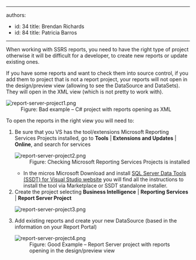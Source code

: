 

---
authors:
  - id: 34
    title: Brendan Richards
  - id: 84
    title: Patricia Barros
---




<span class='intro'> <p>When working with SSRS reports, you need to have the right type of project otherwise it will be difficult for a developer, to create new reports or update existing ones.</p><p>If you have some reports and want to check them into source control, if you add them to project that is not a report project, your reports will not open in the design/preview view (allowing to see the DataSource and DataSets). They will open in the XML view (which is not pretty to work with).</p> </span>

<dl class="badImage"><dt><img src="/PublishingImages/report-server-project1.png" alt="report-server-project1.png" /></dt><dd>Figure&#58; Bad example – C# project with reports opening as XML</dd></dl><p>To open the reports in the right view you will need to&#58;</p><ol><li>Be sure that you VS has the tool/extensions Microsoft Reporting Services Projects installed, go to <b>Tools</b> | <b>Extensions and Updates</b> | <b>Online</b>,&#160;and search for services<br>
<dl class="image"><dt><img src="/PublishingImages/report-server-project2.png" alt="report-server-project2.png" /></dt><dd>Figure&#58; Checking Microsoft Reporting Services Projects is installed</dd></dl><ul><li>In the micros&#160;Microsoft Download and install <a href="https&#58;//docs.microsoft.com/en-us/sql/ssdt/download-sql-server-data-tools-ssdt?view=sql-server-2017">SQL Server Data Tools (SSDT) for Visual Studio website</a> you will find all the instructions to install the tool via Marketplace or SSDT standalone installer.</li></ul></li><li>Create the project selecting <b>Business Intelligence</b> | <b>Reporting Services </b>| <b>Report Server Project</b><br>
<dl class="image"><dt><img src="/PublishingImages/report-server-project3.png" alt="report-server-project3.png" /></dt></dl></li><li>Add existing reports and create your new DataSource (based in the information on your Report Portal)<br>
<dl class="goodImage"><dt><img src="/PublishingImages/report-server-project4.png" alt="report-server-project4.png" /></dt><dd>Figure&#58; Good Example – Report Server project with reports opening in the design/preview view </dd></dl></li></ol><br>



